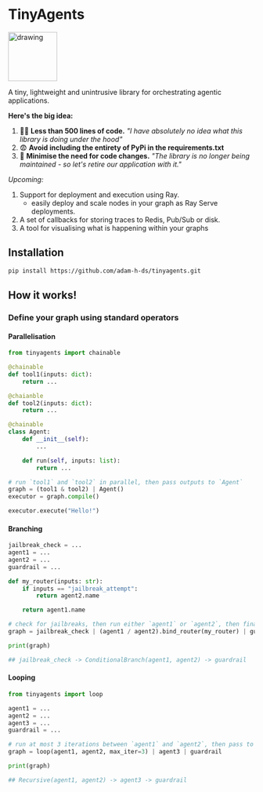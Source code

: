 # TinyAgents 
<img src="docs/assets/logo.png" alt="drawing" width="100"/>

A tiny, lightweight and unintrusive library for orchestrating agentic applications. 

**Here's the big idea:**

1. 😶‍🌫️ **Less than 500 lines of code.** *"I have absolutely no idea what this library is doing under the hood"*
2. 😨 **Avoid including the entirety of PyPi in the requirements.txt**
3. 🚀 **Minimise the need for code changes.** *"The library is no longer being maintained - so let's retire our application with it."*

*Upcoming:*
1. Support for deployment and execution using Ray.
    - easily deploy and scale nodes in your graph as Ray Serve deployments.
2. A set of callbacks for storing traces to Redis, Pub/Sub or disk.
3. A tool for visualising what is happening within your graphs

## Installation

```bash
pip install https://github.com/adam-h-ds/tinyagents.git
```

## How it works!

### Define your graph using standard operators

#### Parallelisation
```python
from tinyagents import chainable

@chainable
def tool1(inputs: dict):
    return ...

@chaianble
def tool2(inputs: dict):
    return ...

@chainable
class Agent:
    def __init__(self):
        ...

    def run(self, inputs: list):
        return ...

# run `tool1` and `tool2` in parallel, then pass outputs to `Agent`
graph = (tool1 & tool2) | Agent()
executor = graph.compile()

executor.execute("Hello!")
```

#### Branching
```python
jailbreak_check = ...
agent1 = ...
agent2 = ...
guardrail = ...

def my_router(inputs: str):
    if inputs == "jailbreak_attempt":
        return agent2.name

    return agent1.name

# check for jailbreaks, then run either `agent1` or `agent2`, then finally run `guardrail`
graph = jailbreak_check | (agent1 / agent2).bind_router(my_router) | guardrail

print(graph)

## jailbreak_check -> ConditionalBranch(agent1, agent2) -> guardrail
```

#### Looping
```python
from tinyagents import loop

agent1 = ...
agent2 = ...
agent3 = ...
guardrail = ...

# run at most 3 iterations between `agent1` and `agent2`, then pass to `agent3` and finally `guardrail`.
graph = loop(agent1, agent2, max_iter=3) | agent3 | guardrail

print(graph)

## Recursive(agent1, agent2) -> agent3 -> guardrail
```